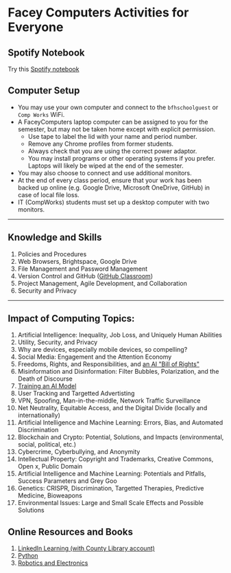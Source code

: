 # Facey Computers Activities for Everyone

## Spotify Notebook

Try this [Spotify notebook](https://hub.callysto.ca/jupyter/hub/user-redirect/git-pull?repo=https://gist.github.com/1cba2d46550abd163b0fc53d4f5bbb7d.git&branch=main&urlpath=notebooks/1cba2d46550abd163b0fc53d4f5bbb7d.git/music-intro.ipynb&depth=1)

## Computer Setup

* You may use your own computer and connect to the `bfhschoolguest` or `Comp Works` WiFi.
* A FaceyComputers laptop computer can be assigned to you for the semester, but may not be taken home except with explicit permission.
  * Use tape to label the lid with your name and period number.
  * Remove any Chrome profiles from former students.
  * Always check that you are using the correct power adaptor.
  * You may install programs or other operating systems if you prefer. Laptops will likely be wiped at the end of the semester.
* You may also choose to connect and use additional monitors.
* At the end of every class period, ensure that your work has been backed up online (e.g. Google Drive, Microsoft OneDrive, GitHub) in case of local file loss.
* IT (CompWorks) students must set up a desktop computer with two monitors.

---

## Knowledge and Skills

1. Policies and Procedures
1. Web Browsers, Brightspace, Google Drive
1. File Management and Password Management
1. Version Control and GitHub ([GitHub Classroom](https://classroom.github.com/a/rtd5iZM_))
1. Project Management, Agile Development, and Collaboration
1. Security and Privacy

---

## Impact of Computing Topics:

1. Artificial Intelligence: Inequality, Job Loss, and Uniquely Human Abilities
1. Utility, Security, and Privacy
1. Why are devices, especially mobile devices, so compelling?
1. Social Media: Engagement and the Attention Economy
1. Freedoms, Rights, and Responsibilities, and [an AI "Bill of Rights"](https://www.whitehouse.gov/ostp/ai-bill-of-rights/)
1. Misinformation and Disinformation: Filter Bubbles, Polarization, and the Death of Discourse
1. [Training an AI Model](https://teachablemachine.withgoogle.com/train/image)
1. User Tracking and Targetted Advertisting
1. VPN, Spoofing, Man-in-the-middle, Network Traffic Surveillance
1. Net Neutrality, Equitable Access, and the Digital Divide (locally and internationally)
1. Artificial Intelligence and Machine Learning: Errors, Bias, and Automated Discrimination
1. Blockchain and Crypto: Potential, Solutions, and Impacts (environmental, social, political, etc.)
1. Cybercrime, Cyberbullying, and Anonymity
1. Intellectual Property: Copyright and Trademarks, Creative Commons, Open x, Public Domain
1. Artificial Intelligence and Machine Learning: Potentials and Pitfalls, Success Parameters and Grey Goo
1. Genetics: CRISPR, Discrimination, Targetted Therapies, Predictive Medicine, Bioweapons
1. Environmental Issues: Large and Small Scale Effects and Possible Solutions

## Online Resources and Books

1. [LinkedIn Learning (with County Library account)](https://www.linkedin.com/learning-login/go/sclibrary)
1. [Python](https://drive.google.com/drive/folders/0BxIiHHoXWwwtRFlGR3U1amJGVFU)
1. [Robotics and Electronics](https://drive.google.com/drive/folders/0BxIiHHoXWwwtfk9wUkNETmM2SmdtNy10VHlla19Kb2RkckRfaG9RSkpSRVNPR0Z6X0Rka3M)

